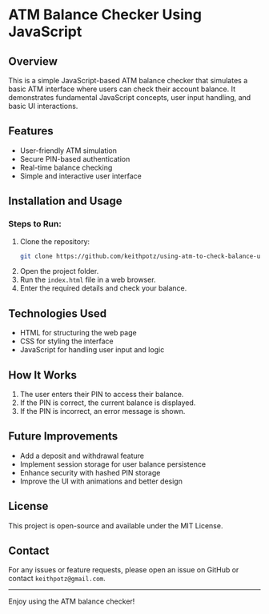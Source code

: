 # ATM Balance Checker Using JavaScript

## Overview
This is a simple JavaScript-based ATM balance checker that simulates a basic ATM interface where users can check their account balance. It demonstrates fundamental JavaScript concepts, user input handling, and basic UI interactions.

## Features
- User-friendly ATM simulation
- Secure PIN-based authentication
- Real-time balance checking
- Simple and interactive user interface

## Installation and Usage

### Steps to Run:
1. Clone the repository:
   ```sh
   git clone https://github.com/keithpotz/using-atm-to-check-balance-using-javascript.git
   ```
2. Open the project folder.
3. Run the `index.html` file in a web browser.
4. Enter the required details and check your balance.

## Technologies Used
- HTML for structuring the web page
- CSS for styling the interface
- JavaScript for handling user input and logic

## How It Works
1. The user enters their PIN to access their balance.
2. If the PIN is correct, the current balance is displayed.
3. If the PIN is incorrect, an error message is shown.

## Future Improvements
- Add a deposit and withdrawal feature
- Implement session storage for user balance persistence
- Enhance security with hashed PIN storage
- Improve the UI with animations and better design

## License
This project is open-source and available under the MIT License.

## Contact
For any issues or feature requests, please open an issue on GitHub or contact `keithpotz@gmail.com`.

---
Enjoy using the ATM balance checker!


